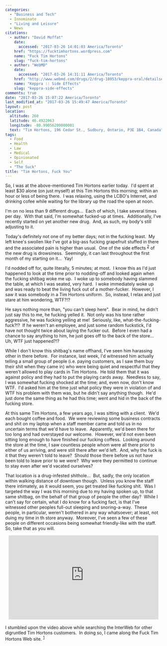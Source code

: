 ```yaml
---
categories:
  - "Business and Tech"
  - Innominate
  - "Living and Leisure"
  - News
citations:
  - author: "David Moffat"
    date:
      accessed: "2017-03-26 14:01:03 America/Toronto"
    href: "https://fucktimhortons.wordpress.com"
    name: "Fuck Tim Hortons"
    slug: "fuck-tim-hortons"
  - author: "WebMD"
    date:
      accessed: "2017-03-26 14:31:11 America/Toronto"
    href: "http://www.webmd.com/drugs/2/drug-18053/keppra-oral/details#side-effects"
    name: "Keppra :: Side Effects"
    slug: "keppra-side-effects"
comments: true
date: "2017-03-26 15:07:22 America/Toronto"
last_modified_at: "2017-03-26 15:49:47 America/Toronto"
layout: post
location:
  altitude: 260
  latitude: 46.4922063
  longitude: -80.99056200000001
  text: "Tim Hortons, 196 Cedar St., Sudbury, Ontario, P3E 1B4, Canada"
tags:
  - Food
  - Health
  - Law
  - Medical
  - Opinionated
  - Self
  - "The Suck"
title: "Tim Hortons, Fuck You"
---
```


<p>
  So, I was at the above-mentioned Tim Hortons earlier today.&nbsp; I'd spent at least $30 alone (on just myself) at this Tim Hortons this morning; within an
  hour or less of being there.&nbsp; I was relaxing, using the LCBO's Internet, and drinking cofee while waiting for the library up the road the open at noon.
</p>
<!-- excerptBreak -->
<p>
  I'm on no less than 9 different drugs&hellip;&nbsp; Each of which, I take several times per day.&nbsp; With that said, I'm somewhat fucked-up at times.&nbsp;
  Additionally, I've recently started on yet another new drug.&nbsp; And, as such, my body's still adjusting to it.
</p>
<p>
  Today's definitely not one of my better days; not in the fucking least.&nbsp; My left knee's swollen like I've got a big-ass fucking grapefruit stuffed in
  there and the associated pain is higher than usual.&nbsp; One of the side effects
  <sup><a href="{{ site.url }}{{ page.url }}/#cite-keppra-side-effects" rel="me" title="Keppra :: Side Effects">2</a></sup> of the new drug is drowsiness.&nbsp;
  Seemingly, it can last throughout the first month of my starting on it&hellip;&nbsp; Yay!
</p>
<p>
  I'd nodded off for, quite literally, 5 minutes; at most.&nbsp; I know this as I'd just happened to look at the time prior to nodding-off and looked again when
  the fucking shitbag woke me up.&nbsp; I woke up to somebody having slammed the table, at which I was seated, very hard.&nbsp; I woke immediately woke up and
  was ready to beat the living fuck out of a mother-fucker.&nbsp; However, I saw it was somebody in a Tim Hortons uniform.&nbsp; So, instead, I relax and just
  stare at him wondering, WTF?!?
</p>
<p>
  He says nothing more than, &quot;you can't sleep here&quot;.&nbsp; Bear in mind, he didn't just say this to me, he fucking yelled it.&nbsp; Not only was his
  tone rather aggressive, he was fucking yelling at me!&nbsp; Seriously, like, what-the-fucking-fuck?!?&nbsp; If he weren't an employee, and just some random
  fuckstick, I'd have not thought twice about laying the fucker out.&nbsp; Before I even had a chance to say anything to him, he just goes off to the back of
  the store&hellip;&nbsp; Uh, WTF just happened?!?
</p>
<p>
  While I don't know this shitbag's name offhand, I've seen him harassing other in there before.&nbsp; For instance, last week, I'd witnessed him actually
  telling a small group of people (i.e. paying customers, as I saw them buy their shit when they came in) who were being quiet and respectful that they weren't
  allowed to play cards in Tim Hortons.&nbsp; He told them that it was against policy and they had to put the playing cards away.&nbsp; Needless to say, I was
  somewhat fucking shocked at the time; and, even now, don't know WTF.&nbsp; I'd asked him at the time just what policy they were in violation of and WTF his
  problem with them was, but he didn't say anything though.&nbsp; He'd just done the same thing as he had this time; went and hid in the back of the fucking
  store.
</p>
<p>
  At this same Tim Hortons, a few years ago, I was sitting with a client.&nbsp; We'd each bought coffee and food.&nbsp; We were reviewing some business
  contracts and shit on my laptop when a staff member came and told us in no uncertain terms that we'd have to leave.&nbsp; Apparently, we'd been there for too
  long and had overstayed our welcome.&nbsp; However, we'd not even been sitting long enough to have finished our fucking coffess.&nbsp; Looking around the
  store at the time, I saw countless people whom were all there prior to either of us arriving, and were still there after we'd left.&nbsp; And, why the fuck is
  it that they weren't told to leave?&nbsp; Should those there before us not have been told to leave prior to we were?&nbsp; Why were they permitted to continue
  to stay even after we'd vacated ourselves?
</p>
<p>
  That location is a drug-infested shithole&hellip;&nbsp; But, sadly, the only location within walking distance of downtown though.&nbsp; Unless you know the
  staff there intimately, as it would seem, you get treated like fucking shit.&nbsp; Was I targeted the way I was this morning due to my having spoken up, to
  that same shitbag, on the behalf of that group of people the other day?&nbsp; While I can't say for certain, what I do know for a fucking fact, is that I've
  witnessed other peoples full-out sleeping and snoring-a-way.&nbsp; These people, in particular, weren't bothered in any way whatsoever; at least, not duing my
  time in th store anyway.&nbsp; Moreover, I've seen a few of these people on different occasions being somewhat friendly-like with the staff.&nbsp; So, take
  that as you will.
</p>
<p>
  <iframe
    allowfullscreen height="271" src="https://www.youtube-nocookie.com/embed/aUF-Bbf3iwg?rel=0"
    style="border: none; display: block; margin-left: auto; margin-right: auto;" width="482"></iframe>
  &nbsp;<br />
  I stumbled upon the video above while searching the InterWeb for other digruntled Tim Hortons customers.&nbsp; In doing so, I came along the Fuck Tim Hortons
  Web site. <sup><a href="{{ site.url }}{{ page.url }}/#cite-fuck-tim-hortons" rel="me" title="Fuck Tim Hortons">1</a></sup>
</p>
